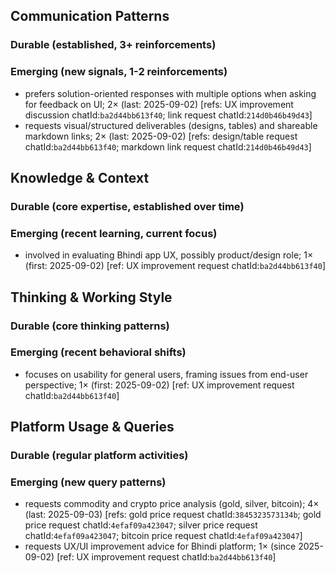 ## Communication Patterns
### Durable (established, 3+ reinforcements)

### Emerging (new signals, 1-2 reinforcements)
- prefers solution-oriented responses with multiple options when asking for feedback on UI; 2× (last: 2025-09-02) [refs: UX improvement discussion chatId:`ba2d44bb613f40`; link request chatId:`214d0b46b49d43`]
- requests visual/structured deliverables (designs, tables) and shareable markdown links; 2× (last: 2025-09-02) [refs: design/table request chatId:`ba2d44bb613f40`; markdown link request chatId:`214d0b46b49d43`]

## Knowledge & Context
### Durable (core expertise, established over time)

### Emerging (recent learning, current focus)
- involved in evaluating Bhindi app UX, possibly product/design role; 1× (first: 2025-09-02) [ref: UX improvement request chatId:`ba2d44bb613f40`]

## Thinking & Working Style
### Durable (core thinking patterns)

### Emerging (recent behavioral shifts)
- focuses on usability for general users, framing issues from end-user perspective; 1× (first: 2025-09-02) [ref: UX improvement request chatId:`ba2d44bb613f40`]

## Platform Usage & Queries
### Durable (regular platform activities)

### Emerging (new query patterns)
- requests commodity and crypto price analysis (gold, silver, bitcoin); 4× (last: 2025-09-03) [refs: gold price request chatId:`3845323573134b`; gold price request chatId:`4efaf09a423047`; silver price request chatId:`4efaf09a423047`; bitcoin price request chatId:`4efaf09a423047`]
- requests UX/UI improvement advice for Bhindi platform; 1× (since 2025-09-02) [ref: UX improvement request chatId:`ba2d44bb613f40`]